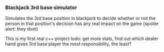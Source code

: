 ### Blackjack 3rd base simulator
Simulates the 3rd base position in blackjack to decide whether or not the person in that position's decision has any real impact on the game (spoiler alert: they dont)

This is my first real c++ project
todo: get more stats, find out which dealer hand gives 3rd base player the most responsibility, the least?
